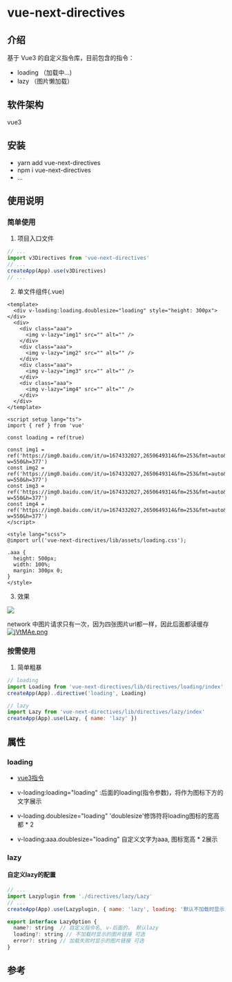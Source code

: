 # vue-next-directives

## 介绍

基于 Vue3 的自定义指令库，目前包含的指令：

- loading （加载中...)
- lazy （图片懒加载）

## 软件架构

vue3

## 安装

- yarn add vue-next-directives
- npm i vue-next-directives
- ...

## 使用说明

### 简单使用

1. 项目入口文件

```js
// ...
import v3Directives from 'vue-next-directives'
// ...
createApp(App).use(v3Directives)
// ...
```
2. 单文件组件(.vue)

```vue
<template>
  <div v-loading:loading.doublesize="loading" style="height: 300px"></div>
  <div>
    <div class="aaa">
      <img v-lazy="img1" src="" alt="" />
    </div>
    <div class="aaa">
      <img v-lazy="img2" src="" alt="" />
    </div>
    <div class="aaa">
      <img v-lazy="img3" src="" alt="" />
    </div>
    <div class="aaa">
      <img v-lazy="img4" src="" alt="" />
    </div>
  </div>
</template>

<script setup lang="ts">
import { ref } from 'vue'

const loading = ref(true)

const img1 = ref('https://img0.baidu.com/it/u=1674332027,2650649314&fm=253&fmt=auto&app=138&f=JPEG?w=550&h=377')
const img2 = ref('https://img0.baidu.com/it/u=1674332027,2650649314&fm=253&fmt=auto&app=138&f=JPEG?w=550&h=377')
const img3 = ref('https://img0.baidu.com/it/u=1674332027,2650649314&fm=253&fmt=auto&app=138&f=JPEG?w=550&h=377')
const img4 = ref('https://img0.baidu.com/it/u=1674332027,2650649314&fm=253&fmt=auto&app=138&f=JPEG?w=550&h=377')
</script>

<style lang="scss">
@import url('vue-next-directives/lib/assets/loading.css');

.aaa {
  height: 500px;
  width: 100%;
  margin: 300px 0;
}
</style>

```
3. 效果

![](https://s3.bmp.ovh/imgs/2022/06/27/9c0c41c7833b1972.gif)

network 中图片请求只有一次，因为四张图片url都一样，因此后面都读缓存
[![jVtMAe.png](https://s1.ax1x.com/2022/06/27/jVtMAe.png)](https://imgtu.com/i/jVtMAe)
### 按需使用

1. 简单粗暴
```js
// loading
import Loading from 'vue-next-directives/lib/directives/loading/index'
createApp(App)..directive('loading', Loading)

// lazy
import Lazy from 'vue-next-directives/lib/directives/lazy/index'
createApp(App).use(Lazy, { name: 'lazy' })

```




## 属性

### loading

- [vue3指令](https://staging-cn.vuejs.org/guide/reusability/custom-directives.html)

- v-loading:loading="loading" :后面的loading(指令参数)，将作为图标下方的文字展示

- v-loading.doublesize="loading" 'doublesize'修饰符将loading图标的宽高都 * 2

- v-loading:aaa.doublesize="loading" 自定义文字为aaa, 图标宽高 * 2展示

### lazy

#### 自定义lazy的配置

```js
// ...
import Lazyplugin from './directives/lazy/Lazy'
// ...
createApp(App).use(Lazyplugin, { name: 'lazy', loading: '默认不加载时显示的图片链接', error: '加载失败时显示的图片链接' })

```

```js
export interface LazyOption {
  name?: string  // 自定义指令名, v-后面的， 默认lazy
  loading?: string // 不加载时显示的图片链接 可选
  error?: string // 加载失败时显示的图片链接 可选
}

```

## 参考
